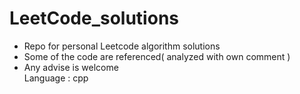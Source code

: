 # LeetCode_solutions
- Repo for personal Leetcode algorithm solutions<br>
- Some of the code are referenced( analyzed with own comment )<n>
- Any advise is welcome<br>
Language : cpp
